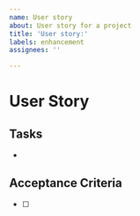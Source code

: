 ```yaml
---
name: User story
about: User story for a project
title: 'User story:'
labels: enhancement
assignees: ''

---
```


# User Story

<!-- As a... I want to... So I can... -->

## Tasks

-

## Acceptance Criteria

- [ ]

